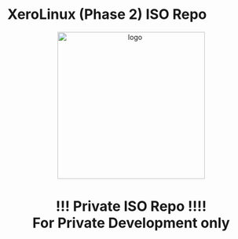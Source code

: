 # XeroLinux (Phase 2) ISO Repo

<p align="center">
    <img width="300" src="https://i.imgur.com/QWqMIsr.png" alt="logo">
</p>

<h1 align="center">!!! Private ISO Repo !!!!<br />
                       For Private Development only</h1>
